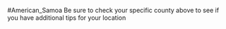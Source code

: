#American_Samoa
 Be sure to check your specific county above to see if you have additional tips for your location